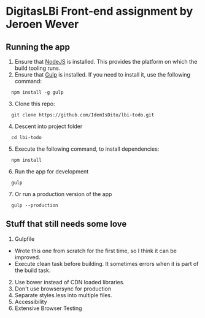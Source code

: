 # DigitasLBi Front-end assignment by Jeroen Wever

## Running the app
1. Ensure that [NodeJS](http://nodejs.org/) is installed. This provides the platform on which the build tooling runs.
2. Ensure that [Gulp](http://gulpjs.com/) is installed. If you need to install it, use the following command:
```shell
  npm install -g gulp
```
3. Clone this repo:
```shell
  git clone https://github.com/IdemIsDito/lbi-todo.git
```
4. Descent into project folder
```shell
  cd lbi-todo
```
5. Execute the following command, to install dependencies:
```shell
  npm install
```
6. Run the app for development
```shell
  gulp
```
7. Or run a production version of the app
```shell
  gulp --production
```

## Stuff that still needs some love
1. Gulpfile
  - Wrote this one from scratch for the first time, so I think it can be improved.
  - Execute clean task before building. It sometimes errors when it is part of the build task.
2. Use bower instead of CDN loaded libraries.
3. Don't use browsersync for production
4. Separate styles.less into multiple files.
5. Accessibility
6. Extensive Browser Testing
